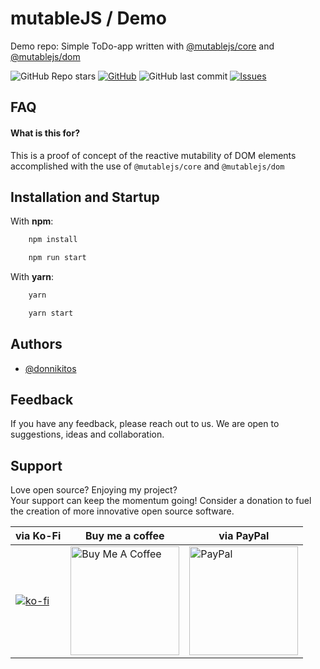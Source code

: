 # mutableJS / Demo

Demo repo: Simple ToDo-app written with [@mutablejs/core](https://www.npmjs.com/package/@mutablejs/core) and [@mutablejs/dom](https://www.npmjs.com/package/@mutablejs/dom)

![GitHub Repo stars](https://img.shields.io/github/stars/mutablejs/dom?label=GitHub%20Stars&style=for-the-badge) [![GitHub](https://img.shields.io/github/license/mutablejs/demo?color=blue&style=for-the-badge)](https://github.com/mutableJS/demo/blob/master/LICENSE)
![GitHub last commit](https://img.shields.io/github/last-commit/mutablejs/demo?style=for-the-badge) [![Issues](https://img.shields.io/github/issues/mutableJS/demo?style=for-the-badge)](https://github.com/mutableJS/demo/issues)

## FAQ

#### What is this for?

This is a proof of concept of the reactive mutability of DOM elements accomplished with the use of `@mutablejs/core` and `@mutablejs/dom`

## Installation and Startup

With **npm**:

```bash
    npm install

	npm run start
```

With **yarn**:

```bash
    yarn

	yarn start
```

## Authors

-   [@donnikitos](https://www.github.com/donnikitos)

## Feedback

If you have any feedback, please reach out to us. We are open to suggestions, ideas and collaboration.

## Support

Love open source? Enjoying my project?\
Your support can keep the momentum going! Consider a donation to fuel the creation of more innovative open source software.

| via Ko-Fi                                                                         | Buy me a coffee                                                                                                                                                 | via PayPal                                                                                                                                                             |
| --------------------------------------------------------------------------------- | --------------------------------------------------------------------------------------------------------------------------------------------------------------- | ---------------------------------------------------------------------------------------------------------------------------------------------------------------------- |
| [![ko-fi](https://ko-fi.com/img/githubbutton_sm.svg)](https://ko-fi.com/Y8Y2ALMG) | <a href="https://www.buymeacoffee.com/donnikitos" target="_blank"><img src="https://nititech.de/donate-buymeacoffee.png" alt="Buy Me A Coffee" width="174"></a> | <a href="https://www.paypal.com/donate/?hosted_button_id=EPXZPRTR7JHDW" target="_blank"><img src="https://nititech.de/donate-paypal.png" alt="PayPal" width="174"></a> |
